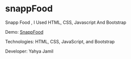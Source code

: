 # snappFood
Snapp Food , I Used HTML, CSS, Javascript And Bootstrap


Demo: [SnappFood](https://yahyajamil.github.io/snappFood/)

Technologies: HTML, CSS, JavaScript, and Bootstrap

Developer: Yahya Jamil
